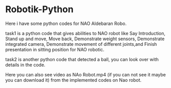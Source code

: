 # Robotik-Python
Here i have some python codes for NAO Aldebaran Robo. 

task1 is a python code that gives abilities to NAO robot like Say Introduction, Stand up and move, Move back, Demonstrate weight sensors, Demonstrate integrated camera, Demonstrate movement of different joints,and Finish presentation in sitting position for NAO robotic.

task2 is another python code that detected a ball, you can look over with details in the code.

Here you can also see video as NAo Robot.mp4 (if you can not see it maybe you can download it) from the implemented codes on Nao robot. 
